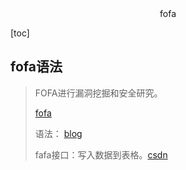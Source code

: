 <center>fofa</center>





[toc]









## fofa语法

> FOFA进行漏洞挖掘和安全研究。
>
> [fofa](https://fofa.info/)  
>
> 语法： [blog](https://www.freebuf.com/sectool/268246.html)
>
> fafa接口：写入数据到表格。[csdn](https://blog.csdn.net/qq_58784379/article/details/125913237)

